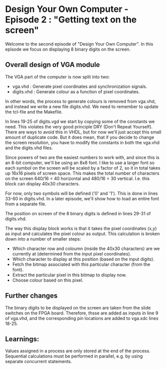 # Design Your Own Computer - Episode 2 : "Getting text on the screen"

Welcome to the second episode of "Design Your Own Computer". In this
episode we focus on displaying 8 binary digits on the screen.

## Overall design of VGA module

The VGA part of the computer is now split into two:
* vga.vhd    : Generate pixel coordinates and synchronization signals.
* digits.vhd : Generate colour as a function of pixel coordinates.

In other words, the process to generate colours is removed from vga.vhd, and
instead we write a new file digits.vhd. We need to remember to update the
tcl-file and the Makefile.

In lines 19-25 of digits.vgd we start by copying some of the constants we need.
This violates the very good principle DRY (Don't Repeat Yourself). There are
ways to avoid this in VHDL, but for now we'll just accept this small amount of
duplicate code. But it does mean, that if you decide to change the screen
resolution, you have to modify the constants in both the vga.vhd and the
digits.vhd files.

Since powers of two are the easiest numbers to work with, and since this
is an 8-bit computer, we'll be using an 8x8 font. I like to use a larger font
so each symbol on the screen will be scaled by a factor of 2, so it in total
takes up 16x16 pixels of screen space. This makes the total number of 
characters on the screen 640/16 = 40 horizontal and 480/16 = 30 vertical.
I.e. this block can display 40x30 characters.

For now, only two symbols will be defined ('0' and '1'). This is done in lines
33-60 in digits.vhd. In a later episode, we'll show how to load an entire font
from a separate file.

The position on screen of the 8 binary digits is defined in lines 29-31 of
digits.vhd.

The way this display block works is that it takes the pixel coordinates (x,y)
as input and calculates the pixel colour as output. This calculation is broken
down into
a number of smaller steps:
* Which character row and coloumn (inside the 40x30 characters) are we
  currently at (determined from the input pixel coordinates).
* Which character to display at this position (based on the input digits).
* Fetch the bitmap associated with this particular character (from the font).
* Extract the particular pixel in this bitmap to display now.
* Choose colour based on this pixel.

## Further changes
The binary digits to be displayed on the screen are taken from the slide switches
on the FPGA board. Therefore, thsse are added as inputs in line 9 of vga.vhd, and
the corresponding pin locations are added to vga.xdc lines 18-25.

## Learnings:
Values assigned in a process are only stored at the end of the process.
Sequential calculations must be performed in parallel, e.g. by using separate
concurrent statements.

